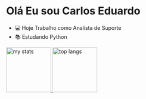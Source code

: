 # Olá Eu sou Carlos Eduardo

- 💻 Hoje Trabalho como Analista de Suporte
- 📚 Estudando Python
  
<div>
  <a href="[https://github.com/carlos-santos1504">
  <img alt="my stats" height="120em" src="https://github-readme-stats.vercel.app/api?username=carlos-santos1504&show_icons=true"/>
  <img alt="top langs" height="120em" src="https://github-readme-stats.vercel.app/api/top-langs/?username=carlos-santos1504&layout=compact"/>
</div>
